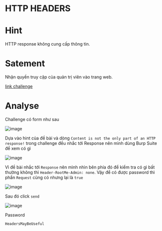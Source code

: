 # HTTP HEADERS

# Hint

HTTP response không cung cấp thông tin.

# Satement

Nhận quyền truy cập của quản trị viên vào trang web.

[link challenge](http://challenge01.root-me.org/web-serveur/ch5/)

# Analyse

Challenge có form như sau

![image](https://user-images.githubusercontent.com/115911041/221347466-c8d4abeb-56fa-417a-8b45-af92121a50dd.png)

Dựa vào hint của đề bài và dòng `Content is not the only part of an HTTP response!` trong challenge đều nhắc tới Response nên mình dùng Burp Suite để xem có gì

![image](https://user-images.githubusercontent.com/115911041/221347547-6a34f7b8-af5f-456b-89a6-767e08fc6b18.png)

Vì đề bài nhắc tới `Response` nên mình nhìn bên phía đó để kiểm tra có gì bất thường không thì `Header-RootMe-Admin: none`. Vậy để có được password thì phần `Request` cũng có nhưng lại là `true`


![image](https://user-images.githubusercontent.com/115911041/221347810-77323df5-dfb8-4e27-9e0b-e1e36eb3fe21.png)

Sau đó click `send` 

![image](https://user-images.githubusercontent.com/115911041/221347962-372c791a-9beb-4b0f-b96d-78f966b752a7.png)

Password

`HeadersMayBeUseful`
